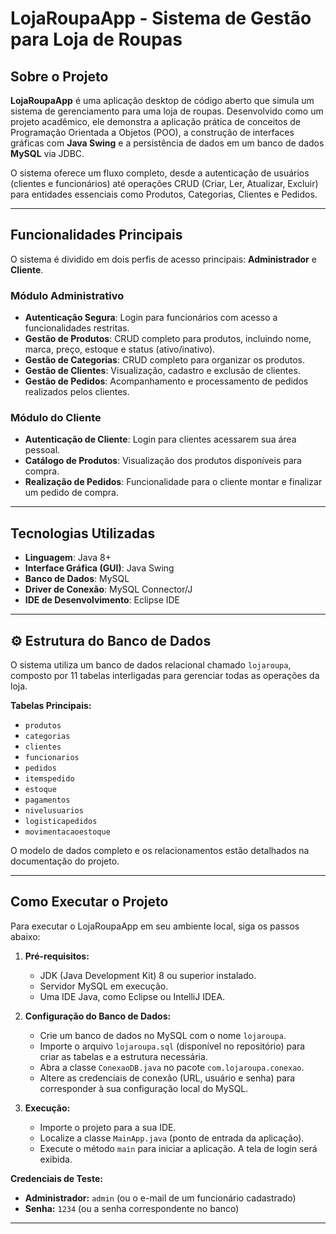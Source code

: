 # LojaRoupaApp - Sistema de Gestão para Loja de Roupas

## Sobre o Projeto

**LojaRoupaApp** é uma aplicação desktop de código aberto que simula um sistema de gerenciamento para uma loja de roupas. Desenvolvido como um projeto acadêmico, ele demonstra a aplicação prática de conceitos de Programação Orientada a Objetos (POO), a construção de interfaces gráficas com **Java Swing** e a persistência de dados em um banco de dados **MySQL** via JDBC.

O sistema oferece um fluxo completo, desde a autenticação de usuários (clientes e funcionários) até operações CRUD (Criar, Ler, Atualizar, Excluir) para entidades essenciais como Produtos, Categorias, Clientes e Pedidos.

---

## Funcionalidades Principais

O sistema é dividido em dois perfis de acesso principais: **Administrador** e **Cliente**.

### Módulo Administrativo
*   **Autenticação Segura**: Login para funcionários com acesso a funcionalidades restritas.
*   **Gestão de Produtos**: CRUD completo para produtos, incluindo nome, marca, preço, estoque e status (ativo/inativo).
*   **Gestão de Categorias**: CRUD completo para organizar os produtos.
*   **Gestão de Clientes**: Visualização, cadastro e exclusão de clientes.
*   **Gestão de Pedidos**: Acompanhamento e processamento de pedidos realizados pelos clientes.

### Módulo do Cliente
*   **Autenticação de Cliente**: Login para clientes acessarem sua área pessoal.
*   **Catálogo de Produtos**: Visualização dos produtos disponíveis para compra.
*   **Realização de Pedidos**: Funcionalidade para o cliente montar e finalizar um pedido de compra.

---

## Tecnologias Utilizadas

*   **Linguagem**: Java 8+
*   **Interface Gráfica (GUI)**: Java Swing
*   **Banco de Dados**: MySQL
*   **Driver de Conexão**: MySQL Connector/J
*   **IDE de Desenvolvimento**: Eclipse IDE

---

## ⚙️ Estrutura do Banco de Dados

O sistema utiliza um banco de dados relacional chamado `lojaroupa`, composto por 11 tabelas interligadas para gerenciar todas as operações da loja.

**Tabelas Principais:**
*   `produtos`
*   `categorias`
*   `clientes`
*   `funcionarios`
*   `pedidos`
*   `itemspedido`
*   `estoque`
*   `pagamentos`
*   `nivelusuarios`
*   `logisticapedidos`
*   `movimentacaoestoque`

O modelo de dados completo e os relacionamentos estão detalhados na documentação do projeto.

---

## Como Executar o Projeto

Para executar o LojaRoupaApp em seu ambiente local, siga os passos abaixo:

1.  **Pré-requisitos:**
    *   JDK (Java Development Kit) 8 ou superior instalado.
    *   Servidor MySQL em execução.
    *   Uma IDE Java, como Eclipse ou IntelliJ IDEA.

2.  **Configuração do Banco de Dados:**
    *   Crie um banco de dados no MySQL com o nome `lojaroupa`.
    *   Importe o arquivo `lojaroupa.sql` (disponível no repositório) para criar as tabelas e a estrutura necessária.
    *   Abra a classe `ConexaoDB.java` no pacote `com.lojaroupa.conexao`.
    *   Altere as credenciais de conexão (URL, usuário e senha) para corresponder à sua configuração local do MySQL.

3.  **Execução:**
    *   Importe o projeto para a sua IDE.
    *   Localize a classe `MainApp.java` (ponto de entrada da aplicação).
    *   Execute o método `main` para iniciar a aplicação. A tela de login será exibida.

**Credenciais de Teste:**
*   **Administrador:** `admin` (ou o e-mail de um funcionário cadastrado)
*   **Senha:** `1234` (ou a senha correspondente no banco)

---
